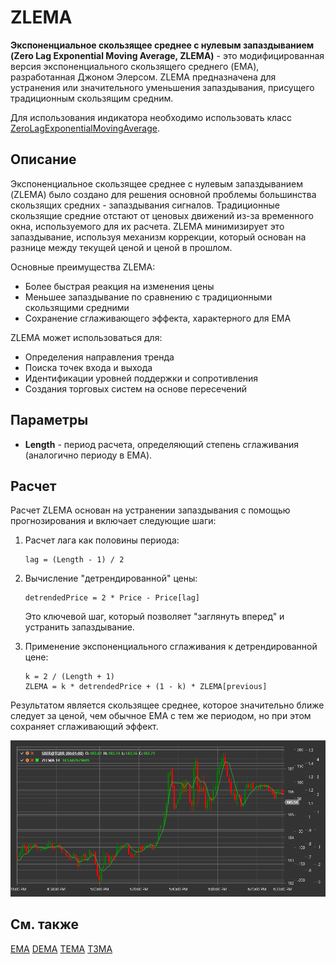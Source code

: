 # ZLEMA

**Экспоненциальное скользящее среднее с нулевым запаздыванием (Zero Lag Exponential Moving Average, ZLEMA)** - это модифицированная версия экспоненциального скользящего среднего (EMA), разработанная Джоном Элерсом. ZLEMA предназначена для устранения или значительного уменьшения запаздывания, присущего традиционным скользящим средним.

Для использования индикатора необходимо использовать класс [ZeroLagExponentialMovingAverage](xref:StockSharp.Algo.Indicators.ZeroLagExponentialMovingAverage).

## Описание

Экспоненциальное скользящее среднее с нулевым запаздыванием (ZLEMA) было создано для решения основной проблемы большинства скользящих средних - запаздывания сигналов. Традиционные скользящие средние отстают от ценовых движений из-за временного окна, используемого для их расчета. ZLEMA минимизирует это запаздывание, используя механизм коррекции, который основан на разнице между текущей ценой и ценой в прошлом.

Основные преимущества ZLEMA:
- Более быстрая реакция на изменения цены
- Меньшее запаздывание по сравнению с традиционными скользящими средними
- Сохранение сглаживающего эффекта, характерного для EMA

ZLEMA может использоваться для:
- Определения направления тренда
- Поиска точек входа и выхода
- Идентификации уровней поддержки и сопротивления
- Создания торговых систем на основе пересечений

## Параметры

- **Length** - период расчета, определяющий степень сглаживания (аналогично периоду в EMA).

## Расчет

Расчет ZLEMA основан на устранении запаздывания с помощью прогнозирования и включает следующие шаги:

1. Расчет лага как половины периода:
   ```
   lag = (Length - 1) / 2
   ```

2. Вычисление "детрендированной" цены:
   ```
   detrendedPrice = 2 * Price - Price[lag]
   ```
   Это ключевой шаг, который позволяет "заглянуть вперед" и устранить запаздывание.

3. Применение экспоненциального сглаживания к детрендированной цене:
   ```
   k = 2 / (Length + 1)
   ZLEMA = k * detrendedPrice + (1 - k) * ZLEMA[previous]
   ```

Результатом является скользящее среднее, которое значительно ближе следует за ценой, чем обычное EMA с тем же периодом, но при этом сохраняет сглаживающий эффект.

![IndicatorZeroLagExponentialMovingAverage](../../../../images/indicator_zero_lag_exponential_moving_average.png)

## См. также

[EMA](ema.md)
[DEMA](dema.md)
[TEMA](tema.md)
[T3MA](t3_moving_average.md)